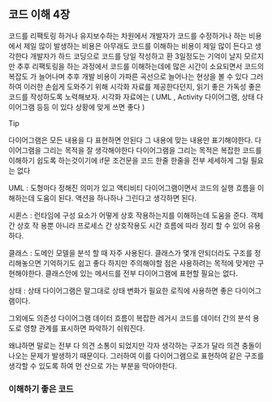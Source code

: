 
## 코드 이해 4장
코드를 리팩토링 하거나 유지보수하는 차원에서 개발자가 코드를 수정하거나 하는 비용에서 제일 많이 발생하는 비용은 아무래도 코드를 이해하는 비용이 제일 많이 든다고 생각한다
개발자가 하드 코딩으로 코드를 당일 작성하고 환 3일정도는 기억이 날지 모르지만 추후 리팩토링을 하는 과정에서 코드를 이해하는데에 많은 시간이 소요되면서 코드의 복잡도 가 늘어나며 추후 개발 비용이 가파른 곡선으로 늘어나는 현상을 볼 수 있다
그러하여 이러한 손쉽게 도와주기 위해
시각화 자료를 제공한다던지, 읽기 좋은 가독성 좋은 코드를 작성하도록 노력해보자.
시각화 자료에는 ( UML , Activity 다이어그램, 상태 다이어그램 등등 이 있다 상황에 맞게 쓰면 좋다 )
> [!tip]
> 다이어그램은 모든 내용을 다 표현하면 안된다 그 내용에 맞는 내용만 표기해야한다. 다이어그램을 그리는 목적을 잘 생각해야한다 다이어그램을 그리는 목적은 복잡한 코드를 이해하기 쉽도록 하는것이기에 if문 조건문을 코드 한줄 한줄을 전부 세세하게 그릴 필요는 없다

UML : 도형마다 정해진 의미가 있고 액티비티 다이어그램이면서 코드의 실행 흐름을 이해하는데 도움이 된다. 액션을 하나하나 그린다고 생각하면 된다.

시퀸스 : 런타임에 구성 요소가 어떻게 상호 작용하는지를 이해하는데 도움을 준다. 객체 간 상호 작 용뿐 아니라 프로세스 간 상호작용도 시간 흐름에 따라 정리 할 수 있어 유용하다.

클래스 : 도메인 모델을 분석 할 때 자주 사용된다. 클래스가 몇개 안되더라도 구조를 정리해놓으면 기억하기도 쉽고 좋다 하지만 주의해야할 점은 사용하려는 목적에 맞게만 구현해야한다. 클래스안에 있는 메서드를 전부 다이어그램에 표현할 필요는 없다.

상태 : 상태 다이어그램은 말그대로 상태 변화가 필요한 로직에 사용하면 좋은 다이어그램이다.

그외에도 의존성 다이어그램 데이터 흐름이 복잡한 레거시 코드를 데이터 간의 분석 용도로 영향 관계를 표시하면 파악하기 쉬워진다.

왜냐하면 말로는 전부 다 의견 소통이 되었지만 각자 생각하는 구조가 달라 의견 충돌이 나오는 문제가 발생하기 때문이다.
그러하여 이를 다이어그램으로 표현하여 같은 구조를 생각할 수 있도록 하여 먼 산으로 가는 부분을 막아야한다.

### 이해하기 좋은 코드
